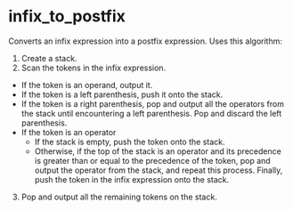 # infix_to_postfix
Converts an infix expression into a postfix expression.
Uses this algorithm:
1. Create a stack.
2. Scan the tokens in the infix expression.
  * If the token is an operand, output it.
  * If the token is a left parenthesis, push it onto the stack.
  * If the token is a right parenthesis, pop and output all the operators from the stack until encountering a left parenthesis. Pop and discard the left parenthesis.
  * If the token is an operator
	* If the stack is empty, push the token onto the stack.
	* Otherwise, if the top of the stack is an operator and its precedence is greater than or equal to the precedence of the token, pop and output the operator from the stack, and repeat this process. Finally, push the token in the infix expression onto the stack.
3. Pop and output all the remaining tokens on the stack.
